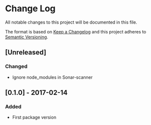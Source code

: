 # Change Log
All notable changes to this project will be documented in this file.

The format is based on [Keep a Changelog](http://keepachangelog.com/) 
and this project adheres to [Semantic Versioning](http://semver.org/).

## [Unreleased]
### Changed
- Ignore node_modules in Sonar-scanner

## [0.1.0] - 2017-02-14
### Added
- First package version

